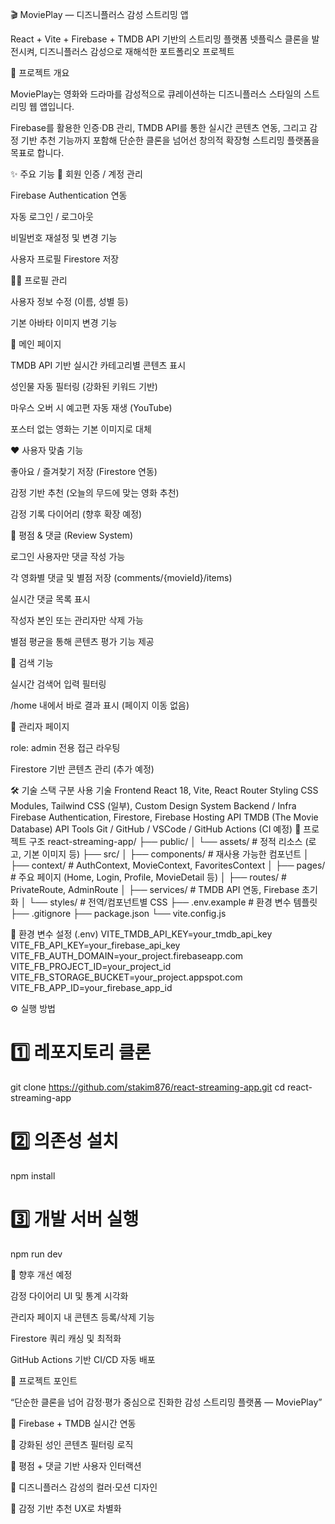 🎬 MoviePlay — 디즈니플러스 감성 스트리밍 앱

React + Vite + Firebase + TMDB API 기반의 스트리밍 플랫폼
넷플릭스 클론을 발전시켜, 디즈니플러스 감성으로 재해석한 포트폴리오 프로젝트

🚀 프로젝트 개요

MoviePlay는 영화와 드라마를 감성적으로 큐레이션하는
디즈니플러스 스타일의 스트리밍 웹 앱입니다.

Firebase를 활용한 인증·DB 관리,
TMDB API를 통한 실시간 콘텐츠 연동,
그리고 감정 기반 추천 기능까지 포함해
단순한 클론을 넘어선 창의적 확장형 스트리밍 플랫폼을 목표로 합니다.

✨ 주요 기능
🔐 회원 인증 / 계정 관리

Firebase Authentication 연동

자동 로그인 / 로그아웃

비밀번호 재설정 및 변경 기능

사용자 프로필 Firestore 저장

🧑‍💼 프로필 관리

사용자 정보 수정 (이름, 성별 등)

기본 아바타 이미지 변경 기능

🎥 메인 페이지

TMDB API 기반 실시간 카테고리별 콘텐츠 표시

성인물 자동 필터링 (강화된 키워드 기반)

마우스 오버 시 예고편 자동 재생 (YouTube)

포스터 없는 영화는 기본 이미지로 대체

❤️ 사용자 맞춤 기능

좋아요 / 즐겨찾기 저장 (Firestore 연동)

감정 기반 추천 (오늘의 무드에 맞는 영화 추천)

감정 기록 다이어리 (향후 확장 예정)

💬 평점 & 댓글 (Review System)

로그인 사용자만 댓글 작성 가능

각 영화별 댓글 및 별점 저장 (comments/{movieId}/items)

실시간 댓글 목록 표시

작성자 본인 또는 관리자만 삭제 가능

별점 평균을 통해 콘텐츠 평가 기능 제공

🔎 검색 기능

실시간 검색어 입력 필터링

/home 내에서 바로 결과 표시 (페이지 이동 없음)

👑 관리자 페이지

role: admin 전용 접근 라우팅

Firestore 기반 콘텐츠 관리 (추가 예정)

🛠 기술 스택
구분	사용 기술
Frontend	React 18, Vite, React Router
Styling	CSS Modules, Tailwind CSS (일부), Custom Design System
Backend / Infra	Firebase Authentication, Firestore, Firebase Hosting
API	TMDB (The Movie Database) API
Tools	Git / GitHub / VSCode / GitHub Actions (CI 예정)
📂 프로젝트 구조
react-streaming-app/
├── public/
│   └── assets/               # 정적 리소스 (로고, 기본 이미지 등)
├── src/
│   ├── components/           # 재사용 가능한 컴포넌트
│   ├── context/              # AuthContext, MovieContext, FavoritesContext
│   ├── pages/                # 주요 페이지 (Home, Login, Profile, MovieDetail 등)
│   ├── routes/               # PrivateRoute, AdminRoute
│   ├── services/             # TMDB API 연동, Firebase 초기화
│   └── styles/               # 전역/컴포넌트별 CSS
├── .env.example              # 환경 변수 템플릿
├── .gitignore
├── package.json
└── vite.config.js

🔑 환경 변수 설정 (.env)
VITE_TMDB_API_KEY=your_tmdb_api_key
VITE_FB_API_KEY=your_firebase_api_key
VITE_FB_AUTH_DOMAIN=your_project.firebaseapp.com
VITE_FB_PROJECT_ID=your_project_id
VITE_FB_STORAGE_BUCKET=your_project.appspot.com
VITE_FB_APP_ID=your_firebase_app_id

⚙️ 실행 방법
# 1️⃣ 레포지토리 클론
git clone https://github.com/stakim876/react-streaming-app.git
cd react-streaming-app

# 2️⃣ 의존성 설치
npm install

# 3️⃣ 개발 서버 실행
npm run dev

🌈 향후 개선 예정

감정 다이어리 UI 및 통계 시각화

관리자 페이지 내 콘텐츠 등록/삭제 기능

Firestore 쿼리 캐싱 및 최적화

GitHub Actions 기반 CI/CD 자동 배포

💫 프로젝트 포인트

“단순한 클론을 넘어 감정·평가 중심으로 진화한
감성 스트리밍 플랫폼 — MoviePlay”

🔹 Firebase + TMDB 실시간 연동

🔹 강화된 성인 콘텐츠 필터링 로직

🔹 평점 + 댓글 기반 사용자 인터랙션

🔹 디즈니플러스 감성의 컬러·모션 디자인

🔹 감정 기반 추천 UX로 차별화
